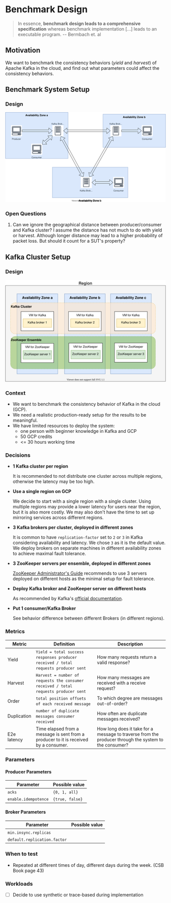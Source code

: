 # Benchmark Design

> In essence, **benchmark design leads to a comprehensive specification** whereas benchmark implementation [...] leads to an executable program. -- Bermbach et. al

## Motivation

We want to benchmark the consistency behaviors (_yield_ and _harvest_) of Apache Kafka in the cloud, and find out what parameters could affect the consistency behaviors.

## Benchmark System Setup

### Design

![Benchmark system setup](diagrams/benchmark-system-setup.drawio.svg)

### Open Questions

1. Can we ignore the geographical distance between producer/consumer and Kafka cluster?
   I assume the distance has not much to do with yield or harvest. Although longer distance may lead to a higher probability of packet loss. But should it count for a SUT's property?

## Kafka Cluster Setup

### Design

![Deploy Kafka on GCP](diagrams/deploy-kafka-on-gcp.drawio.svg)

### Context

- We want to benchmark the consistency behavior of Kafka in the cloud (GCP).
- We need a realistic production-ready setup for the results to be meaningful.
- We have limited resources to deploy the system:
  - one person with beginner knowledge in Kafka and GCP
  - 50 GCP credits
  - <= 30 hours working time

### Decisions

- **1 Kafka cluster per region**

  It is recommended to not distribute one cluster across multiple regions, otherwise the latency may be too high.

- **Use a single region on GCP**

  We decide to start with a single region with a single cluster. Using multiple regions may provide a lower latency for users near the region, but it is also more costly. We may also don't have the time to set up mirroring services across different regions.

- **3 Kafka brokers per cluster, deployed in different zones**

  It is common to have `replication-factor` set to `2` or `3` in Kafka considering availability and latency. We chose `3` as it is the default value. \
  We deploy brokers on separate machines in different availability zones to achieve maximal fault tolerance.

- **3 ZooKeeper servers per ensemble, deployed in different zones**

  [ZooKeeper Administrator's Guide](https://zookeeper.apache.org/doc/r3.1.2/zookeeperAdmin.html#sc_designing) recommends to use 3 servers deployed on different hosts as the minimal setup for fault tolerance.

- **Deploy Kafka broker and ZooKeeper server on different hosts**

  As recommended by Kafka's [official documentation](https://kafka.apache.org/28/documentation.html#zkops).

- **Put 1 consumer/Kafka Broker**

  See behavior difference between different Brokers (in different regions).

### Metrics

| Metric      | Definition                                                   | Description                                                  |
| ----------- | ------------------------------------------------------------ | ------------------------------------------------------------ |
| Yield       | `Yield = total success responses producer received / total requests producer sent` | How many requests return a valid response?                   |
| Harvest     | `Harvest = number of requests the consumer received / total requests producer sent` | How many messages are received with a receive request?       |
| Order       | `total position offsets of each received message`            | To which degree are messages out-of-order?                   |
| Duplication | `number of duplicate messages consumer received`             | How often are duplicate messages received?                   |
| E2e latency | Time elapsed from a message is sent from a producer to it is received by a consumer. | How long does it take for a message to traverse from the producer through the system to the consumer? |

### Parameters

#### Producer Parameters

| Parameter            | Possible value  |
| -------------------- | --------------- |
| `acks`               | `{0, 1, all}`   |
| `enable.idempotence` | `{true, false}` |

#### Broker Parameters

| Parameter                    | Possible value |
| ---------------------------- | -------------- |
| `min.insync.replicas`        |                |
| `default.replication.factor` |                |

### When to test

- Repeated at different times of day, different days during the week. (CSB Book page 43)

### Workloads

- [ ] Decide to use synthetic or trace-based during implementation
